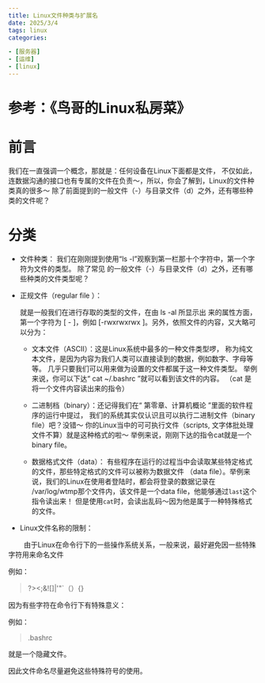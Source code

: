 ```yaml
--- 
title: Linux文件种类与扩展名
date: 2025/3/4
tags: linux
categories:

- [服务器]
- [运维]
- [linux] 
--- 
```




# 参考：《鸟哥的Linux私房菜》

# 前言

我们在一直强调一个概念，那就是：任何设备在Linux下面都是文件， 不仅如此，连数据沟通的接口也有专属的文件在负责～，所以，你会了解到，Linux的文件种类真的很多～ 除了前面提到的一般文件（-）与目录文件（d）之外，还有哪些种类的文件呢？

<!-- more -->

# 分类

- 文件种类：
  我们在刚刚提到使用“ls -l”观察到第一栏那十个字符中，第一个字符为文件的类型。 除了常见
  的一般文件（-）与目录文件（d）之外，还有哪些种类的文件类型呢？

- 正规文件（regular file ）：
  
  就是一般我们在进行存取的类型的文件，在由 ls -al 所显示出
  来的属性方面，第一个字符为 [ - ]，例如 [-rwxrwxrwx ]。另外，依照文件的内容，又大略可以分为：
  
  - 文本文件（ASCII）：这是Linux系统中最多的一种文件类型啰， 称为纯文本文件，是因为内容为我们人类可以直接读到的数据，例如数字、字母等等。 几乎只要我们可以用来做为设置的文件都属于这一种文件类型。 举例来说，你可以下达“ cat
    ~/.bashrc ”就可以看到该文件的内容。 （cat 是将一个文件内容读出来的指令）
  
  - 二进制档（binary）：还记得我们在“ 第零章、计算机概论 ”里面的软件程序的运行中提过， 我们的系统其实仅认识且可以执行二进制文件（binary file）吧？没错～ 你的Linux当中的可可执行文件（scripts, 文字体批处理文件不算）就是这种格式的啦～
    举例来说，刚刚下达的指令cat就是一个binary file。
  
  - 数据格式文件（data）： 有些程序在运行的过程当中会读取某些特定格式的文件，那些特定格式的文件可以被称为数据文件 （data file）。举例来说，我们的Linux在使用者登陆时，都会将登录的数据记录在 /var/log/wtmp那个文件内，该文件是一个data file，他能够通过`last`这个指令读出来！ 但是使用`cat`时，会读出乱码～因为他是属于一种特殊格式的文件。

- Linux文件名称的限制：

        由于Linux在命令行下的一些操作系统关系，一般来说，最好避免因一些特殊字符用来命名文件

例如：

> ?><;&![]|\'"`（）{}

因为有些字符在命令行下有特殊意义：

例如：

> .bashrc

就是一个隐藏文件。

因此文件命名尽量避免这些特殊符号的使用。
